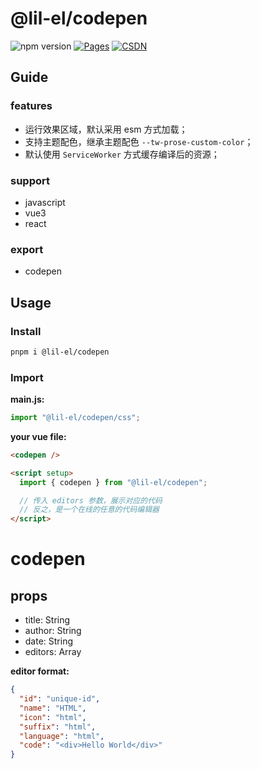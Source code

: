 # @lil-el/codepen

![npm version](https://img.shields.io/npm/v/@lil-el/codepen?color=green)
[![Pages](https://img.shields.io/badge/GitHub%20Pages-lil--el.github.io-00bcff?logo=github)](https://lil-el.github.io)
[![CSDN](https://img.shields.io/badge/CSDN-Mino吖-f00?logo=csdn&logoColor=f2522f)](https://blog.csdn.net/qq_36157085)

## Guide

### features

- 运行效果区域，默认采用 esm 方式加载；
- 支持主题配色，继承主题配色 `--tw-prose-custom-color`；
- 默认使用 `ServiceWorker` 方式缓存编译后的资源；

### support

- javascript
- vue3
- react

### export

- codepen

## Usage

### Install

```bash
pnpm i @lil-el/codepen
```

### Import

**main.js:**

```javascript
import "@lil-el/codepen/css";
```

**your vue file:**

```html
<codepen />

<script setup>
  import { codepen } from "@lil-el/codepen";

  // 传入 editors 参数，展示对应的代码
  // 反之，是一个在线的任意的代码编辑器
</script>
```

# codepen

## props

- title: String
- author: String
- date: String
- editors: Array

**editor format:**

```json
{
  "id": "unique-id",
  "name": "HTML",
  "icon": "html",
  "suffix": "html",
  "language": "html",
  "code": "<div>Hello World</div>"
}
```
